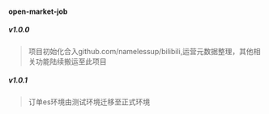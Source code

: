 #### open-market-job

##### v1.0.0
> 项目初始化合入github.com/namelessup/bilibili,运营元数据整理，其他相关功能陆续搬运至此项目

##### v1.0.1
> 订单es环境由测试环境迁移至正式环境

